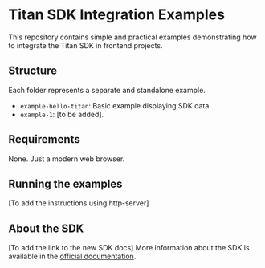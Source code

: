 # Titan SDK Integration Examples

This repository contains simple and practical examples demonstrating how to integrate the Titan SDK in frontend projects.

## Structure

Each folder represents a separate and standalone example.

- `example-hello-titan`: Basic example displaying SDK data.
- `example-1`: [to be added].

## Requirements

None. Just a modern web browser.

## Running the examples

[To add the instructions using http-server]

## About the SDK

[To add the link to the new SDK docs]
More information about the SDK is available in the [official documentation](#).

